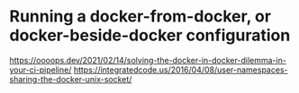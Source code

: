 # Running a docker-from-docker, or docker-beside-docker configuration

https://oooops.dev/2021/02/14/solving-the-docker-in-docker-dilemma-in-your-ci-pipeline/
https://integratedcode.us/2016/04/08/user-namespaces-sharing-the-docker-unix-socket/

